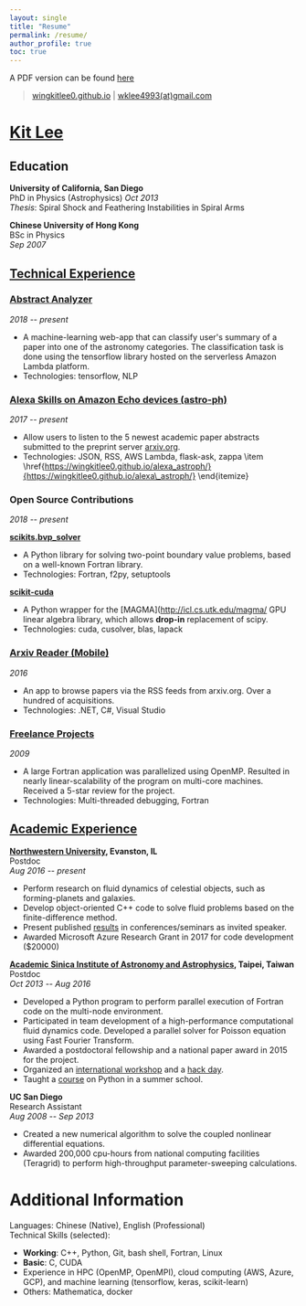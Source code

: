 ```yaml
---
layout: single
title: "Resume"
permalink: /resume/
author_profile: true
toc: true
---
```


A PDF version can be found [here](../assets/pdfs/resume_kitlee.pdf)

> [wingkitlee0.github.io](https://wingkitlee0.github.com) | 
[wklee4993(at)gmail.com](mailto:wingkitlee0@gmail.com)

# [Kit Lee](https://wingkitlee0.github.io)

## Education
**University of California, San Diego**  
PhD in Physics (Astrophysics)
*Oct 2013*  
*Thesis*: Spiral Shock and Feathering Instabilities in Spiral Arms

**Chinese University of Hong Kong**  
BSc in Physics  
*Sep 2007*

## [Technical Experience](https://wingkitlee0.github.io/projects)

### [Abstract Analyzer](https://wingkitlee0.github.io/machinelearning)
*2018 -- present*  
- A machine-learning web-app that can classify user's summary of a paper into one of the astronomy categories. The classification task is done using the tensorflow library hosted on the serverless Amazon Lambda platform.
- Technologies: tensorflow, NLP

### [Alexa Skills on Amazon Echo devices (astro-ph)](https://www.amazon.com/gp/product/B0775WXX9P)  
*2017 -- present*  
- Allow users to listen to the 5 newest academic paper abstracts submitted to the preprint server [arxiv.org](www.arxiv.org).
- Technologies: JSON, RSS, AWS Lambda, flask-ask, zappa
		\item \href{https://wingkitlee0.github.io/alexa_astroph/}{https://wingkitlee0.github.io/alexa\_astroph/}
	\end{itemize}

### Open Source Contributions  
*2018 -- present*  

**[scikits.bvp_solver](https://github.com/wingkitlee0/scikits.bvp_solver)**  
- A Python library for solving two-point boundary value problems, based on a well-known Fortran library.
- Technologies: Fortran, f2py, setuptools

**[scikit-cuda](https://scikit-cuda.readthedocs.io/en/latest/)** 
- A Python wrapper for the [MAGMA](http://icl.cs.utk.edu/magma/ GPU linear algebra library, which allows **drop-in** replacement of scipy. 
- Technologies: cuda, cusolver, blas, lapack

### [Arxiv Reader (Mobile)](https://www.microsoft.com/en-us/store/apps/arxiv-reader/9nblggh5kb5j)
*2016*
- An app to browse papers via the RSS feeds from arxiv.org. Over a hundred of acquisitions. 
- Technologies: .NET, C#, Visual Studio

### [Freelance Projects](https://www.freelancer.com/u/quantumkit.html)
*2009*  
- A large Fortran application was parallelized using OpenMP. Resulted in nearly linear-scalability of the program on multi-core machines. Received a 5-star review for the project. 
- Technologies: Multi-threaded debugging, Fortran

## [Academic Experience](https://sites.northwestern.edu/wklee/cv)
**[Northwestern University](ciera.northwestern.edu), Evanston, IL**  
Postdoc  
*Aug 2016 -- present*  
- Perform research on fluid dynamics of celestial objects, such as forming-planets and galaxies. 
- Develop object-oriented C++ code to solve fluid problems based on the finite-difference method.
- Present published [results](https://sites.northwestern.edu/wklee/cv) in conferences/seminars as invited speaker.
- Awarded Microsoft Azure Research Grant in 2017 for code development (\$20000)

**[Academic Sinica Institute of Astronomy and Astrophysics](www.asiaa.sinica.edu.tw), Taipei, Taiwan**  
Postdoc  
*Oct 2013 -- Aug 2016*  
- Developed a Python program to perform parallel execution of Fortran code on the multi-node environment.
- Participated in team development of a high-performance computational fluid dynamics code. Developed a parallel solver for Poisson equation using Fast Fourier Transform.
- Awarded a postdoctoral fellowship and a national paper award in 2015 for the project.	
- Organized an [international workshop](http://www.eacoa.net/event/20150209/index.php) and a [hack day](http://events.asiaa.sinica.edu.tw/workshop/20151120/). 
- Taught a [course](https://github.com/wingkitlee/ASIAASummerSchool2014) on Python in a summer school.

**UC San Diego**  
Research Assistant  
*Aug 2008 -- Sep 2013*
- Created a new numerical algorithm to solve the coupled nonlinear differential equations.
- Awarded 200,000 cpu-hours from national computing facilities (Teragrid) to perform high-throughput parameter-sweeping calculations.

# Additional Information
Languages: Chinese (Native), English (Professional)  
Technical Skills (selected):  
- **Working**: C++, Python, Git, bash shell, Fortran, Linux
- **Basic**: C, CUDA
- Experience in HPC (OpenMP, OpenMPI), cloud computing (AWS, Azure, GCP), and machine learning (tensorflow, keras, scikit-learn)
- Others: Mathematica, docker


